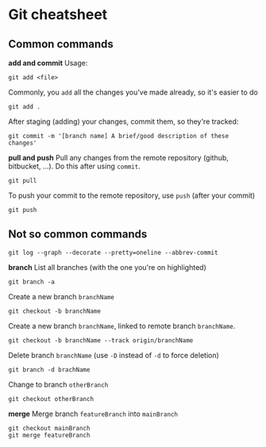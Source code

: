 # Git cheatsheet

## Common commands
**add and commit** 
Usage: 
``` 
git add <file>
```
Commonly, you `add` all the changes you've made already, so it's easier to do 
```
git add .
``` 

After staging (adding) your changes, commit them, so they're tracked: 
```
git commit -m '[branch name] A brief/good description of these changes'
```

**pull and push**
Pull any changes from the remote repository (github, bitbucket, ...). Do this after using `commit`.

```
git pull
``` 

To push your commit to the remote repository, use `push` (after your commit)
```
git push
```

## Not so common commands
```
git log --graph --decorate --pretty=oneline --abbrev-commit
```

**branch**
List all branches (with the one you're on highlighted)
```
git branch -a 
```
Create a new branch `branchName`
```
git checkout -b branchName
```
Create a new branch `branchName`, linked to remote branch `branchName`.
```
git checkout -b branchName --track origin/branchName
```
Delete branch `branchName` (use `-D` instead of `-d` to force deletion)
```
git branch -d brachName
```
Change to branch `otherBranch`
```
git checkout otherBranch
```

**merge**
Merge branch `featureBranch` into `mainBranch` 
```
git checkout mainBranch
git merge featureBranch
```
